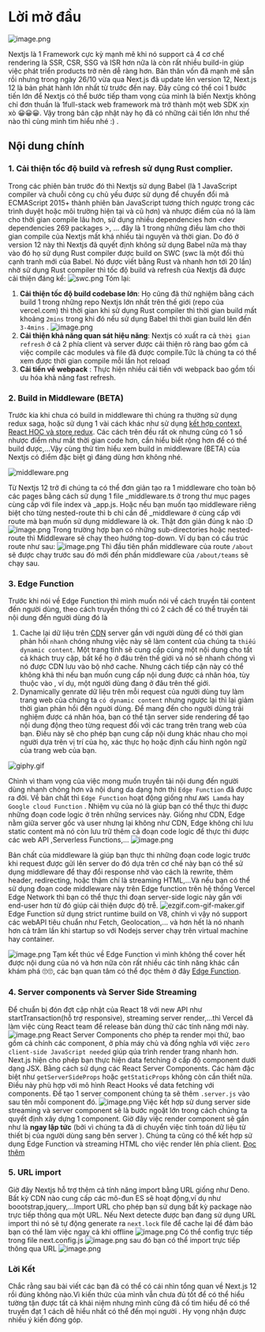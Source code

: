 # Lời mở đầu 
![image.png](https://images.viblo.asia/34a866de-d2da-4278-bf8b-2f234d6ca9c3.png)

Nextjs là 1 Framework cực kỳ mạnh mẽ khi nó support cả 4 cơ chế rendering là SSR, CSR, SSG và ISR hơn nữa là còn rất nhiều build-in giúp việc phát triển products trở nên dễ ràng hơn. Bản thân vốn đã mạnh mẽ sẵn rồi nhưng trong  ngày 26/10 vừa qua Next.js đã update lên version 12, Next.js 12 là bản phát hành lớn nhất từ trước đến nay. Đây cũng có thể coi 1 bước tiến lớn để Nextjs có thể bước tiếp tham vọng của mình là biến Nextjs không chỉ đơn thuần là 1full-stack web framework mà trở thành một web SDK xịn xò 😀😀😀. Vậy trong bản cập nhật này họ đã có những cải tiến lớn như thế nào thì cùng mình tìm hiểu nhé :) . 
## Nội dung chính
### 1. Cải thiện tốc độ build và refresh sử dụng Rust complier.
Trong các phiên bản trước đó thì Nextjs sử dụng Babel (là 1 JavaScript compiler và chuỗi công cụ chủ yếu được sử dụng để chuyển đổi mã ECMAScript 2015+ thành phiên bản JavaScript tương thích ngược trong các trình duyệt hoặc môi trường hiện tại và cũ hơn)  và nhược  điểm của nó là làm cho thời gian compile lâu hơn, sử dụng nhiều dependencies hơn <dev dependencies 269 packages >, ... đây là 1 trong những điều làm cho thời gian compile của Nextjs mất khá nhiều tài nguyên và thời gian. Do đó ở version 12 này thì Nextjs đã quyết định không sử dụng Babel nữa mà thay vào đó họ sử dụng Rust compiler được build on SWC (swc là một đối thủ cạnh tranh mới của Babel. Nó được viết bằng Rust và nhanh hơn tới 20 lần) nhờ sử dụng Rust compiler thì tốc độ build và refresh của Nextjs đã được cải thiện đáng kể: 
![swc.png](https://images.viblo.asia/078c252b-3045-4942-85f2-6757fc1a2421.png)
Tóm lại:
1. **Cải thiện tốc độ build codebase lớn**: Họ cũng đã thử nghiệm bằng cách build 1 trong những repo Nextjs lớn nhất trên thế giới (repo của vercel.com) thì thời gian khi sử dụng Rust compiler thì thời gian build mất khoảng `2mins` trong khi đó nếu sử dụng Babel thì thời gian build lên đến `3-4mins`
. ![image.png](https://images.viblo.asia/eed7a1d5-4ff2-4d75-a8a2-10717550c76c.png)
3. **Cải thiện khả năng quan sát hiệu năng**: Nextjs có xuất ra cả `thời gian refresh` ở cả 2 phía client và server được cải thiện rõ ràng bao gồm cả việc compile các modules và file đã được compile.Tức là chúng ta có thể xem được thời gian compile mỗi lần hot reload
4. **Cải tiến về webpack** :  Thực hiện nhiều cải tiến với webpack bao gồm tối ưu hóa khả năng fast refresh.

### 2. Build in Middleware (BETA)
Trước kia khi chưa có build in middleware thì chúng ra thường sử dụng redux saga, hoặc sử dụng 1 vài cách khác như sử dụng  [kết hợp context, React HOC và store redux](https://viblo.asia/p/tao-middleware-cho-web-voi-nextjs-RnB5p4qJ5PG). Các cách trên đều rất ok nhưng cũng có 1 số nhược điểm như mất thời gian code hơn, cần hiểu biết rộng hơn để có thể build được,...Vậy cùng thử tìm hiểu xem build in middleware (BETA) của Nextjs có điểm đặc biệt gì đáng dùng hơn không nhé.

![middleware.png](https://images.viblo.asia/f4a39af7-0c6a-42f7-9825-d97203b91628.png)

Từ Nextjs 12 trở đi chúng ta có thể đơn giản tạo ra 1 middleware cho toàn bộ các pages bằng cách sử dụng 1 file _middleware.ts ở trong thư mục pages cùng cấp với file index và _app.js. Hoặc nếu bạn muốn tạo middleware riêng biệt cho từng nested-route thì b chỉ cần để _middleware ở cùng cấp với route mà bạn muốn sử dụng middleware là ok. Thật đơn giản đúng k nào :D 
![image.png](https://images.viblo.asia/3ce0a79f-0c99-4535-94e3-63994a836f91.png)
Trong trường hợp bạn có những sub-directories hoặc nested-route thì Middleware sẽ chạy theo hướng top-down. Ví dụ bạn có cấu trúc route như sau:
![image.png](https://images.viblo.asia/538e0341-acd9-4956-b6de-e533062bbf4a.png)
Thì đầu tiên phần middleware của route `/about` sẽ được chạy trước sau đó mới đến phần middleware của `/about/teams` sẽ chạy sau.

### 3. Edge Function
Trước khi nói về Edge Function thì mình muốn nói về cách truyền tải content đến người dùng, theo cách truyền thống thì có 2 cách để có thể truyền tải nội dung đến người dùng đó là
1. Cache lại dữ liệu trên [CDN](http://www.ntccloud.vn/cdn-la-gi-mo-hinh-hoat-dong-va-cac-loi-ich-khi-su-dung-p2290.html) server gần với người dùng để có thời gian phản hồi `nhanh` chóng nhưng việc này sẽ làm content của chúng ta `thiếu dynamic content`. Một trang tĩnh sẽ cung cấp cùng một nội dung cho tất cả khách truy cập, bất kể họ ở đâu trên thế giới và nó sẽ nhanh chóng vì nó được CDN lưu vào bộ nhớ cache. Nhưng cách tiếp cận này có thể không khả thi nếu bạn muốn cung cấp nội dung được cá nhân hóa, tùy thuộc vào , ví dụ, một người dùng đang ở đâu trên thế giới.
2. Dynamically genrate dữ liệu trên mỗi request của người dùng tuy làm trang web của chúng ta `có dynamic content`  nhưng ngược lại thì lại giảm thời gian phản hồi đến nguời dùng. Để mang đến cho người dùng trải nghiệm được cá nhân hóa, bạn có thể tận server side rendering để tạo nội dung động theo từng request đối với các trang trên trang web của bạn. Điều này sẽ cho phép bạn cung cấp nội dung khác nhau cho mọi người dựa trên vị trí của họ, xác thực họ hoặc định cấu hình ngôn ngữ của trang web của bạn.


![giphy.gif](https://images.viblo.asia/4034b553-57c7-4e24-837d-1cfd86a9eab1.gif)

Chình vì  tham vọng của việc mong muốn truyền tải nội dung đến người dùng nhanh chóng hơn và nội dung da dạng hơn thì `Edge Function` đã được ra đời. Về bản chất thì `Edge Function` hoạt động giống như `AWS Lamda` hay `Google cloud Function` . Nhiệm vụ của nó là giúp bạn có thể thực thi được những đoạn code logic ở trên những services này. Giống như CDN, Edge nằm giữa server gốc và user nhưng lại không như CDN, Edge không chỉ lưu static content mà nó còn lưu trữ thêm cả đoạn code logic để thực thi được các web API ,Serverless Functions,... 
![image.png](https://images.viblo.asia/f76334df-2f91-4b1e-948a-225241cc2a4a.png)

Bản chất của middleware là giúp bạn thực thi những đoạn code logic trước khi request được gửi lên server do đó dựa trên cơ chế này bạn có thể sử dụng middleware để thay đổi response nhờ vào cách là rewrite, thêm header,  redirecting, hoặc thậm chí là streaming HTML,...Và nếu bạn có thể sử dụng đoạn code middleware này trên Edge function trên hệ thống Vercel Edge Network thì bạn có thể thực thi đoạn server-side logic này gần với end-user hơn từ đó giúp cải thiện được độ trễ.
![ezgif.com-gif-maker.gif](https://images.viblo.asia/7e2618e7-60fe-47ed-b20a-80a14ddc9453.gif)
Edge Function sử dụng strict runtime build on V8, chính vì vậy nó support các webAPI tiêu chuẩn như Fetch, Geolocation,... và hơn hết là nó nhanh hơn cả trăm lần khi startup so với Nodejs server chạy trên virtual machine hay container.

![image.png](https://images.viblo.asia/130cd363-a71b-495f-ba9b-62199596187d.png)
Tạm kết thúc về Edge Function vì mình không thể cover hết được nội dung của nó và hơn nữa còn rất nhiều các tính năng khác cần khám phá 🙄🙄, các bạn quan tâm có thể đọc thêm ở đây [Edge Function](https://vercel.com/features/edge-functions#examples).

### 4. Server components và Server Side Streaming
Để chuẩn bị đón đợt cập nhật của React 18 với new API như startTransaction(hỗ trợ responsive), streaming server render,...thì Vercel đã làm việc cùng React team để release bản dùng thử các tính năng mới này.
![image.png](https://images.viblo.asia/46be986b-dce0-4178-9950-c0a276547f81.png)
React Server Components cho phép ta render mọi thứ, bao gồm cả chính các component, ở phía máy chủ và đồng nghĩa với việc `zero client-side JavaScript needed`  giúp qúa trình render trang nhanh hơn. Next.js hiện cho phép bạn thực hiện data fetching ở cấp độ component dưới dạng JSX. Bằng cách sử dụng các React Server Components. Các hàm đặc biệt như `getServerSideProps` hoặc `getStaticProps` không còn cần thiết nữa. Điều này phù hợp với mô hình React Hooks về data fetching  với components.
Để tạo 1 server component chúng ta sẽ thêm `.server.js` vào sau tên mỗi component đó.
![image.png](https://images.viblo.asia/02be4869-1722-4b80-b9fd-20ff881346e3.png)
 Việc kết hợp sử dung server side streaming và server component sẽ là bước ngoặt lớn trong cách chúng ta quyết định xây dựng 1 component. Giờ đây việc render component sẽ gần như là **ngay lập tức** (bởi vì chúng ta đã di chuyển việc tính toán dữ liệu từ thiết bị của người dùng sang bên server ). Chúng ta cũng có thể kết hợp sử dụng Edge Function và streaming HTML cho việc render lên phía client. [Đọc thêm](https://nextjs.org/blog/next-12#react-server-components)
### 5. URL import
Giờ đây Nextjs hỗ trợ thêm cả tính năng import bằng URL giống như Deno. Bất kỳ CDN nào cung cấp các mô-đun ES sẽ hoạt động,ví dụ như boootstrap,jquery,...Import URL cho phép bạn sử dụng bất kỳ package nào trực tiếp thông qua một URL. Nếu Next detecte được bạn đang sử dụng URL import thì nó sẽ tự động generate ra `next.lock` file để cache lại để đảm bảo bạn có thể làm việc ngay cả khi offline
![image.png](https://images.viblo.asia/b5e435f4-8549-4980-945b-eaa6bcfb6092.png)
Có thể config trực tiếp trong file next.config.js
![image.png](https://images.viblo.asia/cec7ea2d-3bb2-4510-9382-fdb2d53df68f.png)
sau đó bạn có thể import trực tiếp thông qua URL
![image.png](https://images.viblo.asia/789bc4d1-88b9-422e-8c6d-b5d510d9f7ae.png)
### Lời Kết 
Chắc rằng sau bài viết các bạn đã có thể có cái nhìn tổng quan về Next.js 12 rồi đúng không nào.Vì kiến thức của mình vẫn chưa đủ tốt để có thể hiểu tường tận được tất cả khái niệm nhưng mình cũng đã cố tìm hiểu để có thể truyền đạt 1 cách dễ hiểu nhất có thể đến mọi người . Hy vọng nhận được nhiều ý kiến đóng góp.